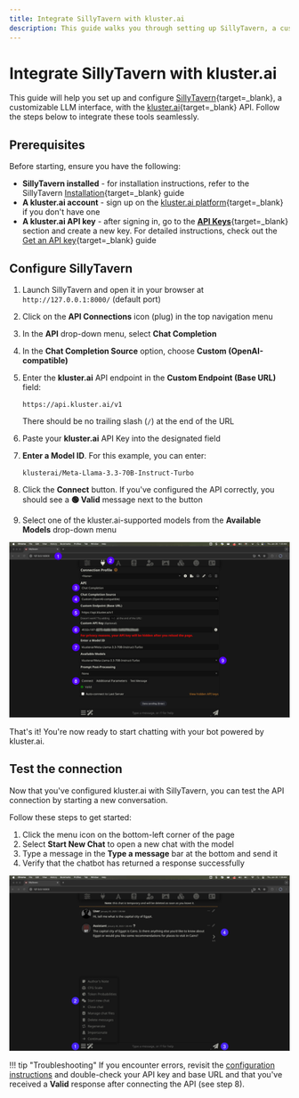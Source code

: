 ```yaml
---
title: Integrate SillyTavern with kluster.ai
description: This guide walks you through setting up SillyTavern, a customizable LLM interface, with the kluster.ai API to enable AI-powered conversations.
---
```


# Integrate SillyTavern with kluster.ai

This guide will help you set up and configure [SillyTavern](https://sillytavernai.com/){target=\_blank}, a customizable LLM interface, with the [kluster.ai](https://www.kluster.ai/){target=\_blank} API. Follow the steps below to integrate these tools seamlessly.

## Prerequisites

Before starting, ensure you have the following:

- **SillyTavern installed** - for installation instructions, refer to the SillyTavern [Installation](https://docs.sillytavern.app/installation/){target=\_blank} guide
- **A kluster.ai account** - sign up on the [kluster.ai platform](https://platform.kluster.ai/signup){target=\_blank} if you don't have one
- **A kluster.ai API key** - after signing in, go to the [**API Keys**](https://platform.kluster.ai/apikeys){target=\_blank} section and create a new key. For detailed instructions, check out the [Get an API key](/get-started/get-api-key/){target=\_blank} guide

## Configure SillyTavern

1. Launch SillyTavern and open it in your browser at `http://127.0.0.1:8000/` (default port)
2. Click on the **API Connections** icon (plug) in the top navigation menu
3. In the **API** drop-down menu, select **Chat Completion**
4. In the **Chat Completion Source** option, choose **Custom (OpenAI-compatible)**
5. Enter the **kluster.ai** API endpoint in the **Custom Endpoint (Base URL)** field:

    ```text
    https://api.kluster.ai/v1
    ```

    There should be no trailing slash (`/`) at the end of the URL

6. Paste your **kluster.ai** API Key into the designated field
7. **Enter a Model ID**. For this example, you can enter:

    ```text
    klusterai/Meta-Llama-3.3-70B-Instruct-Turbo
    ```

8. Click the **Connect** button. If you've configured the API correctly, you should see a **🟢 Valid** message next to the button
9. Select one of the kluster.ai-supported models from the **Available Models** drop-down menu

![](/images/get-started/integrations/sillytavern/sillytavern-1.webp)

That's it! You're now ready to start chatting with your bot powered by kluster.ai.

## Test the connection

Now that you've configured kluster.ai with SillyTavern, you can test the API connection by starting a new conversation.

Follow these steps to get started:

1. Click the menu icon on the bottom-left corner of the page
2. Select **Start New Chat** to open a new chat with the model
3. Type a message in the **Type a message** bar at the bottom and send it
4. Verify that the chatbot has returned a response successfully

![](/images/get-started/integrations/sillytavern/sillytavern-2.webp)

!!! tip "Troubleshooting"
    If you encounter errors, revisit the [configuration instructions](#configure-sillytavern-to-use-klusterai) and double-check your API key and base URL and that you've received a **Valid** response after connecting the API (see step 8).
